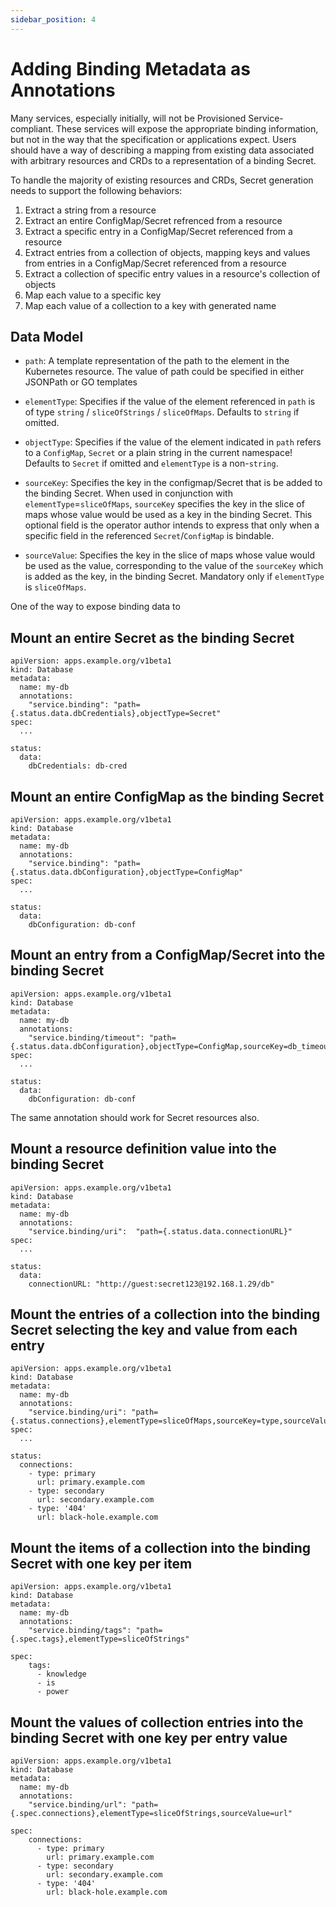 ```yaml
---
sidebar_position: 4
---
```


# Adding Binding Metadata as Annotations

Many services, especially initially, will not be Provisioned Service-compliant.
These services will expose the appropriate binding information, but not in the
way that the specification or applications expect.  Users should have a way of
describing a mapping from existing data associated with arbitrary resources and
CRDs to a representation of a binding Secret.

To handle the majority of existing resources and CRDs, Secret generation needs
to support the following behaviors:

1. Extract a string from a resource
2. Extract an entire ConfigMap/Secret refrenced from a resource
3. Extract a specific entry in a ConfigMap/Secret referenced from a resource
4. Extract entries from a collection of objects, mapping keys and values from
   entries in a ConfigMap/Secret referenced from a resource
5. Extract a collection of specific entry values in a resource's collection of
   objects
6. Map each value to a specific key
7. Map each value of a collection to a key with generated name

## Data Model

* `path`: A template representation of the path to the element in the Kubernetes
  resource. The value of path could be specified in either JSONPath or GO
  templates

* `elementType`: Specifies if the value of the element referenced in `path` is
  of type `string` / `sliceOfStrings` / `sliceOfMaps`. Defaults to `string` if
  omitted.

* `objectType`: Specifies if the value of the element indicated in `path` refers
  to a `ConfigMap`, `Secret` or a plain string in the current namespace!
  Defaults to `Secret` if omitted and `elementType` is a non-`string`.

* `sourceKey`: Specifies the key in the configmap/Secret that is be added to the
  binding Secret. When used in conjunction with `elementType`=`sliceOfMaps`,
  `sourceKey` specifies the key in the slice of maps whose value would be used
  as a key in the binding Secret. This optional field is the operator author
  intends to express that only when a specific field in the referenced
  `Secret`/`ConfigMap` is bindable.

* `sourceValue`: Specifies the key in the slice of maps whose value would be
  used as the value, corresponding to the value of the `sourceKey` which is
  added as the key, in the binding Secret. Mandatory only if `elementType` is
  `sliceOfMaps`.


One of the way to expose binding data to 

## Mount an entire Secret as the binding Secret

```
apiVersion: apps.example.org/v1beta1
kind: Database
metadata:
  name: my-db
  annotations:
    "service.binding": "path={.status.data.dbCredentials},objectType=Secret"
spec:
  ...
  
status:
  data:
    dbCredentials: db-cred
```

## Mount an entire ConfigMap as the binding Secret

```
apiVersion: apps.example.org/v1beta1
kind: Database
metadata:
  name: my-db
  annotations:
    "service.binding": "path={.status.data.dbConfiguration},objectType=ConfigMap"
spec:
  ...
  
status:
  data:
    dbConfiguration: db-conf
```

## Mount an entry from a ConfigMap/Secret into the binding Secret

```
apiVersion: apps.example.org/v1beta1
kind: Database
metadata:
  name: my-db
  annotations:
    "service.binding/timeout": "path={.status.data.dbConfiguration},objectType=ConfigMap,sourceKey=db_timeout"
spec:
  ...
  
status:
  data:
    dbConfiguration: db-conf
```

The same annotation should work for Secret resources also.

## Mount a resource definition value into the binding Secret

```
apiVersion: apps.example.org/v1beta1
kind: Database
metadata:
  name: my-db
  annotations:
    "service.binding/uri":  "path={.status.data.connectionURL}"
spec:
  ...
  
status:
  data:
    connectionURL: "http://guest:secret123@192.168.1.29/db"
```

## Mount the entries of a collection into the binding Secret selecting the key and value from each entry

```
apiVersion: apps.example.org/v1beta1
kind: Database
metadata:
  name: my-db
  annotations:
    "service.binding/uri": "path={.status.connections},elementType=sliceOfMaps,sourceKey=type,sourceValue=url"
spec:
  ...
  
status:
  connections:
    - type: primary
      url: primary.example.com
    - type: secondary
      url: secondary.example.com
    - type: '404'
      url: black-hole.example.com
```

## Mount the items of a collection into the binding Secret with one key per item

```
apiVersion: apps.example.org/v1beta1
kind: Database
metadata:
  name: my-db
  annotations:
    "service.binding/tags": "path={.spec.tags},elementType=sliceOfStrings"

spec:
    tags:
      - knowledge
      - is
      - power
```

## Mount the values of collection entries into the binding Secret with one key per entry value

```
apiVersion: apps.example.org/v1beta1
kind: Database
metadata:
  name: my-db
  annotations:
    "service.binding/url": "path={.spec.connections},elementType=sliceOfStrings,sourceValue=url"

spec:
    connections:
      - type: primary
        url: primary.example.com
      - type: secondary
        url: secondary.example.com
      - type: '404'
        url: black-hole.example.com
```
